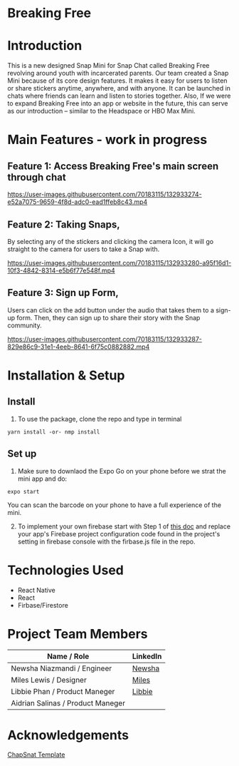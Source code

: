# Breaking Free

# Introduction
This is a new designed Snap Mini for Snap Chat called Breaking Free revolving around youth with incarcerated parents.
Our team created a Snap Mini because of its core design features. It makes it easy for users to listen or share stickers anytime, anywhere, and with anyone. It can be launched in chats where friends can learn and listen to stories together. Also, If we were to expand Breaking Free into an app or website in the future, this can serve as our introduction – similar to the Headspace or HBO Max Mini. 


# Main Features - work in progress

## Feature 1: Access Breaking Free's main screen through chat

https://user-images.githubusercontent.com/70183115/132933274-e52a7075-9659-4f8d-adc0-ead1ffeb8c43.mp4



## Feature 2: Taking Snaps,
  By selecting any of the stickers and clicking the camera Icon, it will go straight to the camera for users to take a Snap with.
  

https://user-images.githubusercontent.com/70183115/132933280-a95f16d1-10f3-4842-8314-e5b6f77e548f.mp4


## Feature 3: Sign up Form, 
  Users can click on the add button under the audio that takes them to a sign-up form. Then, they can sign up to share their story with the Snap community.
  

https://user-images.githubusercontent.com/70183115/132933287-829e86c9-31e1-4eeb-8641-6f75c0882882.mp4



# Installation & Setup

## Install
1. To use the package, clone the repo and type in terminal

```
yarn install -or- nmp install
```

## Set up
1. Make sure to downlaod the Expo Go on your phone before we strat the mini app and do:

```
expo start
```
  You can scan the barcode on your phone to have a full experience of the mini.

2. To implement your own firebase start with Step 1 of [this doc](https://firebase.google.com/docs/web/setup)
    and replace your app's Firebase project configuration code found in the project's setting in firebase console with the firbase.js file in the repo. 
# Technologies Used

* React Native
* React 
* Firbase/Firestore

# Project Team Members 

| Name / Role      | LinkedIn |
| ----------- | ----------- |
| Newsha Niazmandi  / Engineer    |    [Newsha](https://www.linkedin.com/in/newsha-niazmandi/)   |
| Miles Lewis / Designer   |     [Miles](https://www.linkedin.com/in/myles-lewis-profile)   |
| Libbie Phan / Product Maneger   |   [Libbie](https://www.linkedin.com/in/libbephan)  |
| Aidrian Salinas  / Product Maneger   |       |


#  Acknowledgements
[ChapSnat Template](https://github.com/Snap-Engineering-Academy-2021/chapsnat-sandbox)


